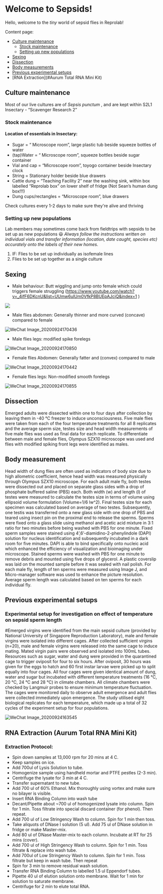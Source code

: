 Welcome to Sepsids!
===================
Hello, welcome to the _tiny_ world of sepsid flies in Reprolab! 

Content page:
- [Culture maintenance](#Culture-maintenance)
   - [Stock maintenance](#Stock-maintenance)
   - [Setting up new populations](#Setting-up-new-populations)
- [Sexing](#Sexing)
- [Dissection](#Dissection)
- [Body measurements](#Body-measurements)
- [Previous experimental setups](#Previous-experimental-setups)
- [RNA Extraction](#Aurum Total RNA Mini Kit)


Culture maintenance
-------------------
Most of our live cultures are of _Sepsis punctum_ , and are kept within S2L1 Insectary - “Scavenger Research 2”

   ### Stock maintenance ###
   ####   Location of essentials in Insectary: ####
   - Sugar = “ Microscope room”, large plastic tub beside squeeze bottles of water
   - (tap)Water = “ Microscope room”, squeeze bottles beside sugar container
   - Vial and cap = “Microscope room”, toyogo container beside Insectary clock
   - String = Stationary holder beside blue drawers
   - Cattle dung = “Teaching Facility 2” near the washing sink, within box labelled “Reprolab box” on lower shelf of fridge (Not Sean’s human dung box!!!)
   - Dung cups/rectangles = “Microscope room”, blue drawers
   
Check cultures every 1-2 days to make sure they're alive and thriving

### Setting up new populations ###
Lab members may sometimes come back from fieldtrips with sepsids to be set up as new populations :smiley: _Always follow the instructions written on individual vials and transfer information (location, date caught, species etc) accurately onto the labels of their new homes._

1. IF: Flies to be set up individually as isofemale lines
2. Flies to be set up together as a single culture



Sexing 
-------------------
- Male behaviour: Butt wiggling and jump onto female which could triggers female struggling (https://www.youtube.com/watch?v=_4ifF6DKcnU&list=UUmw6ulUm0VfkP8BUEpAJcjQ&index=1 )

![](https://j.gifs.com/4QOgn2.gif)

- Male flies abdomen: Generally thinner and more curved (concave) compared to female

![WeChat Image_20200924170436](https://user-images.githubusercontent.com/70126145/94124843-1cc68100-fe88-11ea-9228-e9c50812b2a4.png)

- Male flies legs: modified spike forelegs 

![WeChat Image_20200924170850](https://user-images.githubusercontent.com/70126145/94125228-ad04c600-fe88-11ea-97ad-6dd35e4e2e98.png)


- Female flies Abdomen: Generally fatter and (convex) compared to male 

![WeChat Image_20200924170442](https://user-images.githubusercontent.com/70126145/94124900-34056e80-fe88-11ea-9097-005d6d1fe585.png)

- Female flies legs: Non-modified smooth forelegs

![WeChat Image_20200924170855](https://user-images.githubusercontent.com/70126145/94125281-bdb53c00-fe88-11ea-8a91-3784ac09dbef.png)


Dissection 
-------------------
Emerged adults were dissected within one to four days after collection by leaving them in -40 ℃ freezer to induce unconsciousness. Five male flies were taken from each of the four temperature treatments for all 8 replicates and the average sperm size, testes size and head width measurements of five male flies was used as final data for each replicate. To differentiate between male and female flies, Olympus SZX10 microscope was used and flies with modified spiking front legs were identified as males. 

Body measurement
-------------------
Head width of dung flies are often used as indicators of body size due to high allometric coefficient, hence head width was measured physically through Olympus SZX10 microscope. For each adult male fly, both testes were dissected out and placed on separate glass sides with a drop of phosphate buffered saline (PBS) each. Both width (w) and length (l) of testes were measured to calculate the testes size in terms of volume using ellipsoid volume formulation (Volume=1/6 lw^2). Final testes size for each specimen was calculated based on average of two testes. Subsequently, one testis was transferred onto a new glass side with one drop of PBS and teared using insect pin on the proximal end to release the sperms. Sperms were fixed onto a glass slide using methanol and acetic acid mixture in 3:1 ratio for two minutes before being washed with PBS for one minute. Fixed sperm samples were stained using 4’,6’-diamidino-2-phenylindole (DAPI) solution for nucleus identification and subsequently incubated in a dark room for five minutes. DAPI is able to bind specifically onto nucleic acid which enhanced the efficiency of visualization and bioimaging under microscope. Stained sperms were washed with PBS for one minute to remove debris and mounted using five drops of glycerol. A plastic coverslip was laid on the mounted sample before it was sealed with nail polish. For each male fly, length of ten sperms were measured using Image J, and Micro-manager software was used to enhance the picture resolution. Average sperm length was calculated based on ten sperms for each individual fly.

Previous experimental setups
-------------------
   ### Experimental setup for investigation on effect of temperature on sepsid sperm length ###
#Emerged virgins were identified from the main sepsid culture (provided by National University of Singapore Reproduction Laboratory), male and female virgins were isolated into different cages. After collected sufficient virgins (n=20), male and female virgins were released into the same cage to induce mating. Mated virgin pairs were observed and isolated into 100mL tubes. Resources such as sugar, water and dung were provided in the quarantined cage to trigger oviposit for four to six hours. After oviposit, 30 hours was given for the eggs to hatch and 60 first instar larvae were picked up to split equally into four cages. All four cages were given identical amount of dung, water and sugar but incubated with different temperature treatments (16 ℃, 20 ℃, 24 ℃ and 28 ℃) in climate chambers. All climate chambers were checked by Langmuir probes to ensure minimum temperature fluctuation. The cages were monitored daily to observe adult emergence and adult flies were collected immediately upon emergence. The study utilised eight biological replicates for each temperature, which made up a total of 32 cycles of the experiment setup for four populations. 

![WeChat Image_20200924163545](https://user-images.githubusercontent.com/70126145/94122239-e4717380-fe84-11ea-8a62-8ff8c5b06ea0.png)


RNA Extraction (Aurum Total RNA Mini Kit)
-------------------
   ### Extraction Protocol:
-	Spin down samples at 13,000 rpm for 20 mins at 4 C.
-	Keep samples on ice.
-	Add 700ul of Lysis Solution to tube.
-	Homogenize sample using handheld mortar and PTFE pestles (2-3 min).          
-	Centrifuge the lysate for 3 min at 4 C.      
-	Transfer supernatant to new tube.
-	Add 700 ul of 60% Ethanol. Mix thoroughly using vortex and make sure no bilayer is visible.
-	Insert RNA Binding Column into wash tube
-	Decant/Pipette about ~700 ul of homogenized lysate into column. Spin for 1 min. Toss filtrate into special discard container (for phenol). Then repeat.
-	Add 700 ul of Low Stringency Wash to column. Spin for 1 min then toss.
-	Take aliquots of DNase I solution (5 ul). Add 75 ul of DNase solution in fridge or make Master-mix.
-	Add 80 ul of DNase Master-mix to each column. Incubate at RT for 25 mins (cover).
-	Add 700 ul of High Stringency Wash to column. Spin for 1 min. Toss filtrate & replace into wash tube.
-	Add 700ul of Low Stringency Wash to column. Spin for 1 min. Toss filtrate but keep in wash tube. Then repeat
-	Spin for 3 min to remove residual wash solution.
-	Transfer RNA Binding Column to labelled 1.5 ul Eppendorf tubes.
-	Pipette 40 ul of elution solution onto membrane. Wait for 1 min for solution to saturate membrane.
-	Centrifuge for 2 min to elute total RNA.

